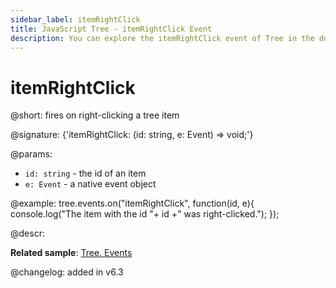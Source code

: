 ```yaml
---
sidebar_label: itemRightClick
title: JavaScript Tree - itemRightClick Event 
description: You can explore the itemRightClick event of Tree in the documentation of the DHTMLX JavaScript UI library. Browse developer guides and API reference, try out code examples and live demos, and download a free 30-day evaluation version of DHTMLX Suite 7.
---
```


# itemRightClick

@short: fires on right-clicking a tree item

@signature: {'itemRightClick: (id: string, e: Event) => void;'}

@params:
- `id: string` - the id of an item
- `e: Event` - a native event object

@example:
tree.events.on("itemRightClick", function(id, e){
    console.log("The item with the id "+ id +" was right-clicked.");
});

@descr:

**Related sample**: [Tree. Events](https://snippet.dhtmlx.com/vux1ye9g)

@changelog: added in v6.3

[comment]: # (@related: tree/events_handling.md)
